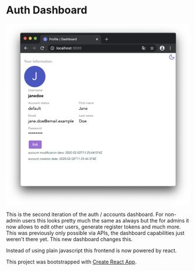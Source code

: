 # Auth Dashboard

![Dashboard Screenshot](./auth-dashboard-react.png)

This is the second iteration of the auth / accounts dashboard. For non-admin users this looks pretty much the same as always but the for admins it now allows to edit other users, generate register tokens and much more. This was previously only possible via APIs, the dashboard capabilities just weren't there yet. This new dashboard changes this.

Instead of using plain javascript this frontend is now powered by react.

This project was bootstrapped with [Create React App](https://github.com/facebook/create-react-app).